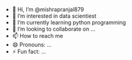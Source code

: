 - 👋 Hi, I’m @mishrapranjal879
- 👀 I’m interested in data scientiest
- 🌱 I’m currently learning python programming
- 💞️ I’m looking to collaborate on ...
- 📫 How to reach me 
- 😄 Pronouns: ...
- ⚡ Fun fact: ...

<!---
mishrapranjal879/mishrapranjal879 is a ✨ special ✨ repository because its `README.md` (this file) appears on your GitHub profile.
You can click the Preview link to take a look at your changes.
--->
